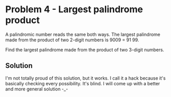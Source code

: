 # Problem 4 - Largest palindrome product

A palindromic number reads the same both ways. The largest palindrome made from the product of two 2-digit numbers is 9009 = 91  99.

Find the largest palindrome made from the product of two 3-digit numbers.

## Solution

I'm not totally proud of this solution, but it works. I call it a hack because it's basically checking every possibility. It's blind. I will come up with a better and more general solution -_-
